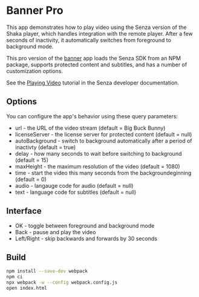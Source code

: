 # Banner Pro

This app demonstrates how to play video using the Senza version of the Shaka player, which handles integration with the remote player. After a few seconds of inactivity, it automatically switches from foreground to background mode.

This pro version of the [banner](https://github.com/synamedia-senza/banner) app loads the Senza SDK from an NPM package, supports protected content and subtitles, and has a number of customization options.

See the [Playing Video](https://developer.synamedia.com/senza/docs/playing-video) tutorial in the Senza developer documentation.

## Options

You can configure the app's behavior using these query parameters:

* url - the URL of the video stream (default = Big Buck Bunny)
* licenseServer - the license server for protected content (default = null)
* autoBackground - switch to background automatically after a period of inactivty (default = true)
* delay - how many seconds to wait before switching to background (default = 15)
* maxHeight - the maximum resolution of the video (default = 1080)
* time - start the video this many seconds from the backgroundeginning (default = 0)
* audio - langauge code for audio (default = null)
* text - language code for subtitles (default = null)

## Interface

* OK - toggle between foreground and background mode
* Back - pause and play the video
* Left/Right - skip backwards and forwards by 30 seconds

## Build

```bash
npm install --save-dev webpack
npm ci
npx webpack -w --config webpack.config.js
open index.html
```
